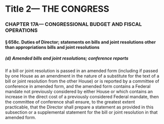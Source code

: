 
# Title 2— THE CONGRESS
### CHAPTER 17A— CONGRESSIONAL BUDGET AND FISCAL OPERATIONS
#### § 658c. Duties of Director; statements on bills and joint resolutions other than appropriations bills and joint resolutions
##### (d) Amended bills and joint resolutions; conference reports

If a bill or joint resolution is passed in an amended form (including if passed by one House as an amendment in the nature of a substitute for the text of a bill or joint resolution from the other House) or is reported by a committee of conference in amended form, and the amended form contains a Federal mandate not previously considered by either House or which contains an increase in the direct cost of a previously considered Federal mandate, then the committee of conference shall ensure, to the greatest extent practicable, that the Director shall prepare a statement as provided in this subsection or a supplemental statement for the bill or joint resolution in that amended form.
